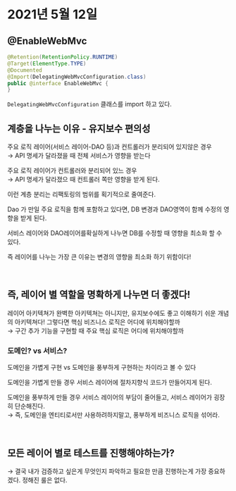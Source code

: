 # 2021년 5월 12일
## @EnableWebMvc
```java
@Retention(RetentionPolicy.RUNTIME)
@Target(ElementType.TYPE)
@Documented
@Import(DelegatingWebMvcConfiguration.class)
public @interface EnableWebMvc {
}
```
`DelegatingWebMvcConfiguration` 클래스를 import 하고 있다.

## 계층을 나누는 이유 - 유지보수 편의성
주요 로직 레이어(서비스 레이어-DAO 등)과 컨트롤러가 분리되어 있지않은 경우  
→ API 명세가 달라졌을 때 전체 서비스가 영향을 받는다

주요 로직 레이어가 컨트롤러와 분리되어 있느 경우  
→ API 명세가 달라졌으 때 컨트롤러 쪽만 영향을 받게 된다.

이런 계층 분리는 리팩토링의 범위를 획기적으로 줄여준다.

Dao 가 만일 주요 로직을 함께 포함하고 있다면, DB 변경과 DAO영역이 함께 수정의 영향을 받게 된다.

서비스 레이어와 DAO레이어를확실하게 나누면 DB를 수정할 때 영향을 최소화 할 수 있다.

즉 레이어를 나누는 가장 큰 이유는 변경의 영향을 최소화 하기 위함이다!

<br>

## 즉, 레이어 별 역할을 명확하게 나누면 더 좋겠다!
레이어 아키텍쳐가 완벽한 아키텍쳐는 아니지만, 유지보수에도 좋고 이해하기 쉬운 개념의 아키텍쳐다!
그렇다면 핵심 비즈니스 로직은 어디에 위치해야할까   
→ 구간 추가 기능을 구현할 때 주요 핵심 로직은 어디에 위치해야할까

### 도메인? vs 서비스?
도메인을 가볍게 구현 vs 도메인을 풍부하게 구현하는 차이라고 볼 수 있다

도메인을 가볍게 만들 경우 서비스 레이어에 절차지향식 코드가 만들어지게 된다.

도메인을 풍부하게 만들 경우 서비스 레이어의 부담이 줄어들고, 서비스 레이어가 굉장히 단순해진다.  
→ 즉, 도메인을 엔티티로서만 사용하려하지말고, 풍부하게 비즈니스 로직을 섞어라.

<br>

## 모든 레이어 별로 테스트를 진행해야하는가? 
→ 결국 내가 검증하고 싶은게 무엇인지 파악하고 필요한 만큼 진행하는게 가장 중요하겠다. 정해진 룰은 없다.